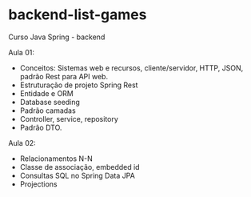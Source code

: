 # backend-list-games
Curso Java Spring - backend

Aula 01:
- Conceitos: Sistemas web e recursos, cliente/servidor, HTTP, JSON, padrão Rest para API web.
- Estruturação de projeto Spring Rest
- Entidade e ORM
- Database seeding
- Padrão camadas
- Controller, service, repository
- Padrão DTO.

Aula 02:
- Relacionamentos N-N
- Classe de associação, embedded id
- Consultas SQL no Spring Data JPA
- Projections

